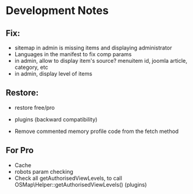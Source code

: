 # Development Notes

## Fix:

* sitemap in admin is missing items and displaying administrator
* Languages in the manifest to fix comp params
* in admin, allow to display item's source? menuitem id, joomla article, category, etc
* in admin, display level of items

## Restore:

* restore free/pro
* plugins (backward compatibility)

* Remove commented memory profile code from the fetch method

## For Pro

* Cache
* robots param checking
* Check all getAuthorisedViewLevels, to call OSMap\Helper::getAuthorisedViewLevels() (plugins)
